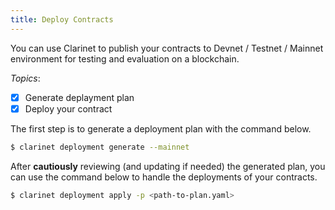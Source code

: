 ```yaml
---
title: Deploy Contracts
---
```


You can use Clarinet to publish your contracts to Devnet / Testnet / Mainnet environment for testing and evaluation on a blockchain.

*Topics*:

- [x] Generate deplayment plan
- [x] Deploy your contract

The first step is to generate a deployment plan with the command below.

```bash
$ clarinet deployment generate --mainnet
```

After **cautiously** reviewing (and updating if needed) the generated plan, you can use the command below to handle the deployments of your contracts.

```bash
$ clarinet deployment apply -p <path-to-plan.yaml>
```
